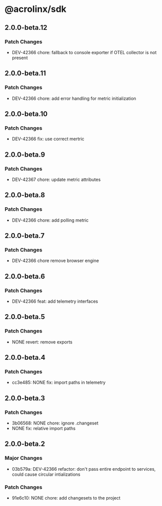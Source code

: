 # @acrolinx/sdk

## 2.0.0-beta.12

### Patch Changes

- DEV-42366 chore: fallback to console exporter if OTEL collector is not present

## 2.0.0-beta.11

### Patch Changes

- DEV-42366 chore: add error handling for metric initialization

## 2.0.0-beta.10

### Patch Changes

- DEV-42366 fix: use correct mertric

## 2.0.0-beta.9

### Patch Changes

- DEV-42367 chore: update metric attributes

## 2.0.0-beta.8

### Patch Changes

- DEV-42366 chore: add polling metric

## 2.0.0-beta.7

### Patch Changes

- DEV-42366 chore remove browser engine

## 2.0.0-beta.6

### Patch Changes

- DEV-42366 feat: add telemetry interfaces

## 2.0.0-beta.5

### Patch Changes

- NONE revert: remove exports

## 2.0.0-beta.4

### Patch Changes

- cc3e485: NONE fix: import paths in telemetry

## 2.0.0-beta.3

### Patch Changes

- 3b06568: NONE chore: ignore .changeset
- NONE fix: relative import paths

## 2.0.0-beta.2

### Major Changes

- 03b579a: DEV-42366 refactor: don't pass entire endpoint to services, could cause circular intializations

### Patch Changes

- 91e6c10: NONE chore: add changesets to the project
